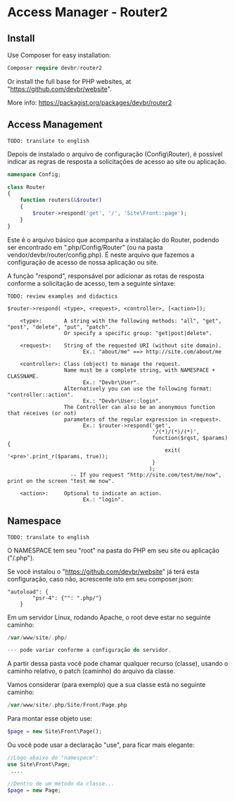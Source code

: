 # Access Manager - Router2

## Install

Use Composer for easy installation:

```php
Composer require devbr/router2 
```

Or install the full base for PHP websites, at "https://github.com/devbr/website".

More info: https://packagist.org/packages/devbr/router2

## Access Management

```TODO: translate to english``` 

Depois de instalado o arquivo de configuração (Config\Router), é possível indicar as regras de resposta a solicitações de acesso ao site ou aplicação.

```php
namespace Config;

class Router 
{
    function routers(&$router)
    {
        $router->respond('get', '/', 'Site\Front::page');
    }
}
```
Este é o arquivo básico que acompanha a instalação do Router, podendo ser encontrado em ".php/Config/Router" (ou na pasta vendor/devbr/router/config.php). É neste arquivo que fazemos a configuração de acesso de nossa aplicação ou site.

A função "respond", responsável por adicionar as rotas de resposta conforme a solicitação de acesso, tem a seguinte sintaxe:

```shell
TODO: review examples and didactics

$router->respond( <type>, <request>, <controller>, [<action>]);
        
    <type>:       A string with the following methods: "all", "get", "post", "delete", "put", "patch".
                  Or specify a specific group: "get|post|delete".
                          
    <request>:    String of the requested URI (without site domain).
                        Ex.: "about/me" ==> http://site.com/about/me
            
    <controller>: Class (object) to manage the request.
                  Name must be a complete string, with NAMESPACE + CLASSNAME. 
                        Ex.: "Devbr\User".
                  Alternatively you can use the following format: "controller::action". 
                        Ex.: "Devbr\User::login".
                  The Controller can also be an anonymous function that receives (or not)
                  parameters of the regular expression in <request>.
                        Ex.: $router->respond('get', 
                                              '/(*)/(*)/(*)', 
                                              function($rqst, $params){ 
                                                  exit( '<pre>'.print_r($params, true));
                                              }
                                             );
                    -- If you request "http://site.com/test/me/now", print on the screen "test me now".
            
    <action>:     Optional to indicate an action. 
                        Ex.: "login".
```

## Namespace

```TODO: translate to english```

O NAMESPACE tem seu "root" na pasta do PHP em seu site ou aplicação ("/.php").

Se você instalou o "https://github.com/devbr/website" já terá esta configuração, caso não, acrescente isto em seu composer.json:

```shell
"autoload": {
        "psr-4": {"": ".php/"}
    }
```

Em um servidor Linux, rodando Apache, o root deve estar no seguinte caminho:
```php
/var/www/site/.php/

--- pode variar conforme a configuração do servidor.
```
A partir dessa pasta você pode chamar qualquer recurso (classe), usando o caminho relativo, o patch (caminho) do arquivo da classe.

Vamos considerar (para exemplo) que a sua classe está no seguinte caminho:

```php
/var/www/site/.php/Site/Front/Page.php
```

Para montar esse objeto use:

```php
$page = new Site\Front\Page();
```

Ou você pode usar a declaração "use", para ficar mais elegante:

```php
//Logo abaixo do "namespace":
use Site\Front\Page;
 ....

//Dentro de um método da classe...
$page = new Page;
```

